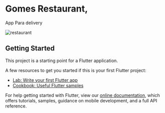 # Gomes Restaurant,
App Para delivery 

![restaurant](https://user-images.githubusercontent.com/98062365/152695771-272031ca-7bf3-4701-b2da-0ebb5e4802fd.gif)

## Getting Started

This project is a starting point for a Flutter application.

A few resources to get you started if this is your first Flutter project:

- [Lab: Write your first Flutter app](https://flutter.dev/docs/get-started/codelab)
- [Cookbook: Useful Flutter samples](https://flutter.dev/docs/cookbook)

For help getting started with Flutter, view our
[online documentation](https://flutter.dev/docs), which offers tutorials,
samples, guidance on mobile development, and a full API reference.

